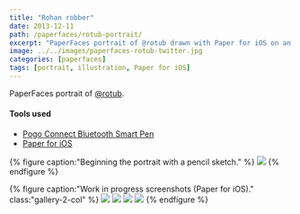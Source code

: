 ```yaml
---
title: "Rohan robber"
date: 2013-12-11
path: /paperfaces/rotub-portrait/
excerpt: "PaperFaces portrait of @rotub drawn with Paper for iOS on an iPad."
image: ../../images/paperfaces-rotub-twitter.jpg
categories: [paperfaces]
tags: [portrait, illustration, Paper for iOS]
---
```


PaperFaces portrait of <a href="https://twitter.com/rotub">@rotub</a>.

#### Tools used

- [Pogo Connect Bluetooth Smart Pen](https://www.amazon.com/gp/product/B009K448L4/ref=as_li_ss_tl?ie=UTF8&camp=1789&creative=390957&creativeASIN=B009K448L4&linkCode=as2&tag=mademist-20)
- [Paper for iOS](https://paper.bywetransfer.com/)

{% figure caption:"Beginning the portrait with a pencil sketch." %}
[![](../../images/paperfaces-rotub-process-1-750.jpg)](../../images/paperfaces-rotub-process-1-lg.jpg)
{% endfigure %}

{% figure caption:"Work in progress screenshots (Paper for iOS)." class:"gallery-2-col" %}
[![](../../images/paperfaces-rotub-process-2-600.jpg)](../../images/paperfaces-rotub-process-2-lg.jpg)
[![](../../images/paperfaces-rotub-process-3-600.jpg)](../../images/paperfaces-rotub-process-3-lg.jpg)
[![](../../images/paperfaces-rotub-process-4-600.jpg)](../../images/paperfaces-rotub-process-4-lg.jpg)
[![](../../images/paperfaces-rotub-process-5-600.jpg)](../../images/paperfaces-rotub-process-5-lg.jpg)
{% endfigure %}
